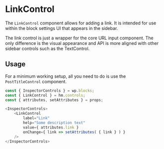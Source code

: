 # LinkControl

The `LinkControl` component allows for adding a link. It is intended for use within the block settings UI that appears in the sidebar.

The link control is just a wrapper for the core URL input component. The only difference is the visual appearance and API is more aligned with other sidebar controls such as the TextControl.

## Usage

For a minimum working setup, all you need to do is use the `PostTitleControl` component.

```js
const { InspectorControls } = wp.blocks;
const { LinkControl } = hm.controls;
const { attributes, setAttributes } = props;

<InspectorControls>
    <LinkControl
        label="Link"
        help="Some description text"
        value={ attributes.link }
        onChange={ link => setAttributes( { link } ) }
    />
</InspectorControls>
```
